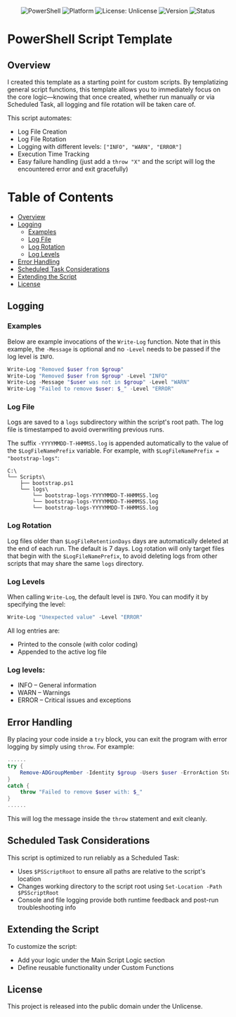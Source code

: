 <p align="center">
  <img alt="PowerShell" src="https://img.shields.io/badge/PowerShell-5.0+-blue?logo=powershell&logoColor=white" />
  <img alt="Platform" src="https://img.shields.io/badge/Platform-Windows-lightgrey?logo=windows&logoColor=blue" />
  <img alt="License: Unlicense" src="https://img.shields.io/badge/license-Unlicense-lightgrey.svg?logo=openaccess&logoColor=blue" />
  <img alt="Version" src="https://img.shields.io/badge/version-1.1.0-blueviolet?logo=semantic-release" />
  <img alt="Status" src="https://img.shields.io/badge/status-Stable-brightgreen?logo=checkmarx" />
</p>

# PowerShell Script Template

## Overview
I created this template as a starting point for custom scripts. By templatizing general script functions, this template allows you to immediately focus on the core logic—knowing that once created, whether run manually or via Scheduled Task, all logging and file rotation will be taken care of.

This script automates:
- Log File Creation
- Log File Rotation
- Logging with different levels: `["INFO", "WARN", "ERROR"]`
- Execution Time Tracking
- Easy failure handling (just add a `throw "X"` and the script will log the encountered error and exit gracefully)

# Table of Contents
- [Overview](#overview)
- [Logging](#logging)
  - [Examples](#examples)
  - [Log File](#log-file)
  - [Log Rotation](#log-rotation)
  - [Log Levels](#log-levels)
- [Error Handling](#error-handling)
- [Scheduled Task Considerations](#scheduled-task-considerations)
- [Extending the Script](#extending-the-script)
- [License](#license)

## Logging
### Examples
Below are example invocations of the `Write-Log` function. Note that in this example, the `-Message` is optional and no `-Level` needs to be passed if the log level is `INFO`.

```powershell
Write-Log "Removed $user from $group"
Write-Log "Removed $user from $group" -Level "INFO"
Write-Log -Message "$user was not in $group" -Level "WARN"
Write-Log "Failed to remove $user: $_" -Level "ERROR"
```

### Log File
Logs are saved to a `logs` subdirectory within the script's root path. The log file is timestamped to avoid overwriting previous runs.

The suffix `-YYYYMMDD-T-HHMMSS.log` is appended automatically to the value of the `$LogFileNamePrefix` variable. For example, with `$LogFileNamePrefix = "bootstrap-logs"`:
```
C:\
└── Scripts\
    ├── bootstrap.ps1
    └── logs\
        └── bootstrap-logs-YYYYMMDD-T-HHMMSS.log
        └── bootstrap-logs-YYYYMMDD-T-HHMMSS.log
        └── bootstrap-logs-YYYYMMDD-T-HHMMSS.log
```
### Log Rotation
Log files older than `$LogFileRetentionDays` days are automatically deleted at the end of each run. The default is 7 days. Log rotation will only target files that begin with the `$LogFileNamePrefix`, to avoid deleting logs from other scripts that may share the same `logs` directory.

### Log Levels
When calling `Write-Log`, the default level is `INFO`. You can modify it by specifying the level:
```powershell
Write-Log "Unexpected value" -Level "ERROR"
```
All log entries are:
- Printed to the console (with color coding)
- Appended to the active log file

### Log levels:
- INFO – General information
- WARN – Warnings
- ERROR – Critical issues and exceptions

## Error Handling
By placing your code inside a `try` block, you can exit the program with error logging by simply using `throw`. For example:
```powershell
......
try {
    Remove-ADGroupMember -Identity $group -Users $user -ErrorAction Stop
}
catch {
    throw "Failed to remove $user with: $_"
}
......
```
This will log the message inside the `throw` statement and exit cleanly.

## Scheduled Task Considerations
This script is optimized to run reliably as a Scheduled Task:
- Uses `$PSScriptRoot` to ensure all paths are relative to the script's location
- Changes working directory to the script root using `Set-Location -Path $PSScriptRoot`
- Console and file logging provide both runtime feedback and post-run troubleshooting info

## Extending the Script
To customize the script:
- Add your logic under the Main Script Logic section
- Define reusable functionality under Custom Functions

## License
This project is released into the public domain under the Unlicense.

